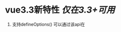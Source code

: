 # vue3.3新特性 *仅在3.3+可用*
1. 支持defineOptions()
可以通过该api在<script setup>种直接声明组件选项，例如：
```js
<script setup>
defineOptions({
    name: 'MyComponent', // 组件名称，默认值为文件名
    inheritAttrs：false, // 控制是否自动将未声明的属性挂载到组件的根元素上，默认值为true
    customOptions: {
        // 自定义选项
    }
})
</script>
```

2. defineSlots()